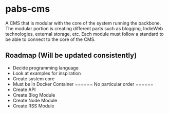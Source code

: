 # pabs-cms
A CMS that is modular with the core of the system running the backbone. The modular portion is creating different parts such as blogging, IndieWeb technologies, external storage, etc. Each module must follow a standard to be able to connect to the core of the CMS.

## Roadmap (Will be updated consistently)
* Decide programming language
* Look at examples for inspiration
* Create system core
* Must be in Docker Container
====== No particular order ======
* Create API
* Create Blog Module
* Create Node Module
* Create RSS Module
